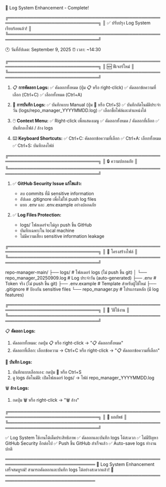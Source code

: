 📝 Log System Enhancement - Complete!

╔═══════════════════════════════════════════════════════════════════════════════╗
║                      ✅ ปรับปรุง Log System เรียบร้อยแล้ว!                      ║
╚═══════════════════════════════════════════════════════════════════════════════╝

🕐 วันที่อัปเดต: September 9, 2025
⏰ เวลา: ~14:30

╔═══════════════════════════════════════════════════════════════════════════════╗
║                              🆕 ฟีเจอร์ใหม่                                   ║
╚═══════════════════════════════════════════════════════════════════════════════╝

1. 📋 **การคัดลอก Logs:**
   ✅ คัดลอกทั้งหมด (ปุ่ม 📋 หรือ right-click)
   ✅ คัดลอกข้อความที่เลือก (Ctrl+C)
   ✅ เลือกทั้งหมด (Ctrl+A)

2. 💾 **การบันทึก Logs:**
   ✅ บันทึกแบบ Manual (ปุ่ม 💾 หรือ Ctrl+S)
   ✅ บันทึกอัตโนมัติประจำวัน (logs/repo_manager_YYYYMMDD.log)
   ✅ เลือกชื่อไฟล์และตำแหน่งได้

3. 🖱️ **Context Menu:**
   ✅ Right-click เพื่อแสดงเมนู
   ✅ คัดลอกทั้งหมด / คัดลอกที่เลือก
   ✅ บันทึกลงไฟล์ / ล้าง logs

4. ⌨️ **Keyboard Shortcuts:**
   ✅ Ctrl+C: คัดลอกข้อความที่เลือก
   ✅ Ctrl+A: เลือกทั้งหมด
   ✅ Ctrl+S: บันทึกลงไฟล์

╔═══════════════════════════════════════════════════════════════════════════════╗
║                             🔒 ความปลอดภัย                                    ║
╚═══════════════════════════════════════════════════════════════════════════════╝

1. ✅ **GitHub Security Issue แก้ไขแล้ว:**
   - ลบ commits ที่มี sensitive information
   - อัปเดต .gitignore เพื่อไม่ให้ push log files
   - แยก .env และ .env.example อย่างปลอดภัย

2. ✅ **Log Files Protection:**
   - logs/ โฟลเดอร์จะไม่ถูก push ขึ้น GitHub
   - บันทึกเฉพาะใน local machine
   - ไม่มีความเสี่ยง sensitive information leakage

╔═══════════════════════════════════════════════════════════════════════════════╗
║                              📁 โครงสร้างไฟล์                                 ║
╚═══════════════════════════════════════════════════════════════════════════════╝

repo-manager-main/
├── logs/                          # โฟลเดอร์ logs (ไม่ push ขึ้น git)
│   └── repo_manager_20250909.log  # Log ประจำวัน (auto-generated)
├── .env                           # Token จริง (ไม่ push ขึ้น git)
├── .env.example                   # Template สำหรับผู้ใช้ใหม่
├── .gitignore                     # ป้องกัน sensitive files
└── repo_manager.py                # โปรแกรมหลัก (มี log features)

╔═══════════════════════════════════════════════════════════════════════════════╗
║                              📱 วิธีใช้งาน                                    ║
╚═══════════════════════════════════════════════════════════════════════════════╝

📋 **คัดลอก Logs:**
1. คัดลอกทั้งหมด: กดปุ่ม 📋 หรือ right-click → "📋 คัดลอกทั้งหมด"
2. คัดลอกที่เลือก: เลือกข้อความ → Ctrl+C หรือ right-click → "📋 คัดลอกข้อความที่เลือก"

💾 **บันทึก Logs:**
1. บันทึกแบบเลือกเอง: กดปุ่ม 💾 หรือ Ctrl+S
2. ดู logs อัตโนมัติ: เปิดโฟลเดอร์ logs/ → ไฟล์ repo_manager_YYYYMMDD.log

🗑️ **ล้าง Logs:**
1. กดปุ่ม 🗑️ หรือ right-click → "🗑️ ล้าง"

╔═══════════════════════════════════════════════════════════════════════════════╗
║                              🎯 ผลลัพธ์                                       ║
╚═══════════════════════════════════════════════════════════════════════════════╝

✅ Log System ใช้งานได้เต็มประสิทธิภาพ
✅ คัดลอกและบันทึก logs ได้สะดวก
✅ ไม่มีปัญหา GitHub Security อีกต่อไป
✅ Push ขึ้น GitHub สำเร็จแล้ว
✅ Auto-save logs ทำงานปกติ

═══════════════════════════════════════════════════════════════════════════════
🎊 Log System Enhancement เสร็จสมบูรณ์! 
   สามารถคัดลอกและบันทึก logs ได้อย่างสะดวกแล้ว! 📝
═══════════════════════════════════════════════════════════════════════════════
